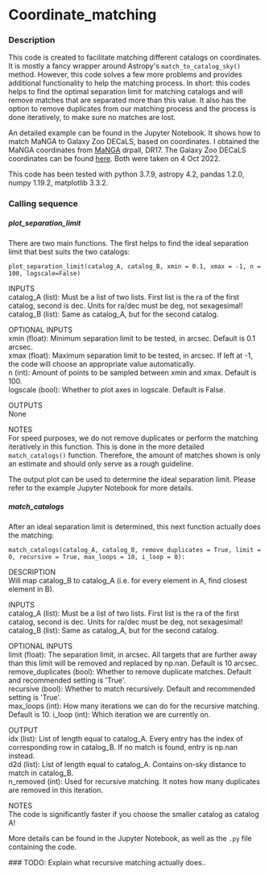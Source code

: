 # Coordinate_matching


### Description

This code is created to facilitate matching different catalogs on coordinates. It is mostly a fancy wrapper around Astropy's `match_to_catalog_sky()` method. However, this code solves a few more problems and provides additional functionality to help the matching process.
In short: this codes helps to find the optimal separation limit for matching catalogs and will remove matches that are separated more than this value.
It also has the option to remove duplicates from our matching process and the process is done iteratively, to make sure no matches are lost. 

An detailed example can be found in the Jupyter Notebook. It shows how to match MaNGA to Galaxy Zoo DECaLS, based on coordinates. 
I obtained the MaNGA coordinates from [MaNGA](https://www.sdss.org/dr17/manga/) drpall, DR17. 
The Galaxy Zoo DECaLS coordinates can be found [here](https://arxiv.org/abs/2102.08414). Both were taken on 4 Oct 2022.

This code has been tested with python 3.7.9, astropy 4.2, pandas 1.2.0, numpy 1.19.2, matplotlib 3.3.2.


### Calling sequence

##### plot_separation_limit

There are two main functions. The first helps to find the ideal separation limit that best suits the two catalogs:

```plot_separation_limit(catalog_A, catalog_B, xmin = 0.1, xmax = -1, n = 100, logscale=False)```

INPUTS  
catalog_A (list): Must be a list of two lists. First list is the ra of the first catalog, second is dec. Units for ra/dec must be deg, not sexagesimal!  
catalog_B (list): Same as catalog_A, but for the second catalog.  

OPTIONAL INPUTS  
xmin (float): Minimum separation limit to be tested, in arcsec. Default is 0.1 arcsec.  
xmax (float): Maximum separation limit to be tested, in arcsec. If left at -1, the code will choose an appropriate value automatically.  
n (int): Amount of points to be sampled between xmin and xmax.  Default is 100.  
logscale (bool): Whether to plot axes in logscale. Default is False.  

OUTPUTS  
None  

NOTES  
For speed purposes, we do not remove duplicates or perform the matching iteratively in this function. 
This is done in the more detailed `match_catalogs()` function. Therefore, the amount of matches shown is 
only an estimate and should only serve as a rough guideline. 

The output plot can be used to determine the ideal separation limit. Please refer to the example Jupyter Notebook for more details.

##### match_catalogs

After an ideal separation limit is determined, this next function actually does the matching:

```match_catalogs(catalog_A, catalog_B, remove_duplicates = True, limit = 0, recursive = True, max_loops = 10, i_loop = 0):```

DESCRIPTION  
Will map catalog_B to catalog_A (i.e. for every element in A, find closest element in B).  

INPUTS  
catalog_A (list): Must be a list of two lists. First list is the ra of the first catalog, second is dec. Units for ra/dec must be deg, not sexagesimal!  
catalog_B (list): Same as catalog_A, but for the second catalog.  

OPTIONAL INPUTS  
limit (float): The separation limit, in arcsec. All targets that are further away than this limit will be removed and replaced by np.nan. Default is 10 arcsec.  
remove_duplicates (bool): Whether to remove duplicate matches. Default and recommended setting is 'True'.  
recursive (bool): Whether to match recursively. Default and recommended setting is 'True'.  
max_loops (int): How many iterations we can do for the recursive matching. Default is 10. 
i_loop (int): Which iteration we are currently on.   

OUTPUT  
idx (list): List of length equal to catalog_A. Every entry has the index of corresponding row in catalog_B. If no match is found, entry is np.nan instead.   
d2d (list): List of length equal to catalog_A. Contains on-sky distance to match in catalog_B.   
n_removed (int): Used for recursive matching. It notes how many duplicates are removed in this iteration.  

NOTES  
The code is significantly faster if you choose the smaller catalog as catalog A!  



More details can be found in the Jupyter Notebook, as well as the `.py` file containing the code.




### TODO:
Explain what recursive matching actually does..


